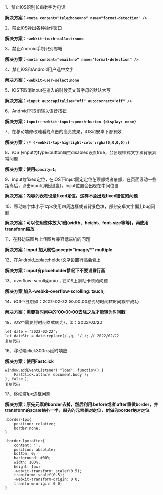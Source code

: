 1、禁止iOS识别长串数字为电话

**解决方案：`<meta content="telephone=no" name="format-detection" />`**

2、禁止iOS弹出各种操作窗口

**解决方案：`-webkit-touch-callout:none`**

3、禁止Android手机识别邮箱

**解决方案：`<meta content="email=no" name="format-detection" />`**

4、禁止iOS和Android用户选中文字

**解决方案：`-webkit-user-select:none`**

5、iOS下取消input在输入的时候英文首字母的默认大写

**解决方案：`<input autocapitalize="off" autocorrect="off" />`**

6、Android下取消输入语音按钮

**解决方案：`input::-webkit-input-speech-button {display: none}`**

7、在移动端修改难看的点击的高亮效果，iOS和安卓下都有效

**解决方案：`\* {-webkit-tap-highlight-color:rgba(0,0,0,0);}`**

8、iOS下input为type=button属性disabled设置true，会出现样式文字和背景异常问题

**解决方案：使用`opacity=1;`**

9、input为fixed定位，在iOS下input固定定位在顶部或者底部，在页面滚动一些距离后，点击input(弹出键盘)，input位置会出现在中间位置

**解决方案：内容列表框也是fixed定位，这样不会出现fixed错位的问题**

10、移动端字体小于12px使用四周边框或者背景色块，部分安卓文字偏上bug问题

**解决方案：可以使用整体放大1倍(width、height、font-size等等)，再使用transform缩放**

11、在移动端图片上传图片兼容低端机的问题

**解决方案：input 加入属性accept="image/\*" multiple**

12、在Android上placeholder文字设置行高会偏上

**解决方案：input有placeholder情况下不要设置行高**

13、overflow: scroll或auto；在iOS上滑动卡顿的问题

**解决方案:加入-webkit-overflow-scrolling: touch;**

14、iOS中日期如：2022-02-22 00:00:00格式的时间转时间戳不成功

**解决方案：需要将时间中的'00:00:00去除之后才能转为时间戳'**

15、iOS中需要将时间格式转为/，如：2022/02/22

```
let date = '2022-02-22';
let dateStr = date.replace(/-/g, '/'); // 2022/02/22
复制代码
```

16、移动端click300ms延时响应

**解决方案：使用Fastclick**

```
window.addEventListener( "load", function() { 
    FastClick.attach( document.body ); 
}, false );
复制代码
```

17、移动端1px边框问题

**解决方案：原先元素的border去掉，然后利用:before或者:after重做border，并transform的scale缩小一半，原先的元素相对定位，新做的border绝对定位**

```
.border-1px{ 
    position: relative; 
    border:none; 
}

.border-1px:after{
    content: '';
    position: absolute; 
    bottom: 0;
    background: #000;
    width: 100%; 
    height: 1px;
    -webkit-transform: scaleY(0.5);
    transform: scaleY(0.5);
    -webkit-transform-origin: 0 0;
    transform-origin: 0 0; 
}
```